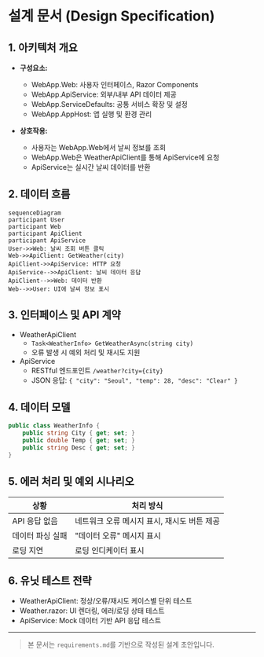 # 설계 문서 (Design Specification)

## 1. 아키텍처 개요
- **구성요소:**
  - WebApp.Web: 사용자 인터페이스, Razor Components
  - WebApp.ApiService: 외부/내부 API 데이터 제공
  - WebApp.ServiceDefaults: 공통 서비스 확장 및 설정
  - WebApp.AppHost: 앱 실행 및 환경 관리

- **상호작용:**
  - 사용자는 WebApp.Web에서 날씨 정보를 조회
  - WebApp.Web은 WeatherApiClient를 통해 ApiService에 요청
  - ApiService는 실시간 날씨 데이터를 반환

## 2. 데이터 흐름
```mermaid
sequenceDiagram
participant User
participant Web
participant ApiClient
participant ApiService
User->>Web: 날씨 조회 버튼 클릭
Web->>ApiClient: GetWeather(city)
ApiClient->>ApiService: HTTP 요청
ApiService-->>ApiClient: 날씨 데이터 응답
ApiClient-->>Web: 데이터 반환
Web-->>User: UI에 날씨 정보 표시
```

## 3. 인터페이스 및 API 계약
- WeatherApiClient
  - `Task<WeatherInfo> GetWeatherAsync(string city)`
  - 오류 발생 시 예외 처리 및 재시도 지원
- ApiService
  - RESTful 엔드포인트 `/weather?city={city}`
  - JSON 응답: `{ "city": "Seoul", "temp": 28, "desc": "Clear" }`

## 4. 데이터 모델
```csharp
public class WeatherInfo {
    public string City { get; set; }
    public double Temp { get; set; }
    public string Desc { get; set; }
}
```

## 5. 에러 처리 및 예외 시나리오
| 상황                | 처리 방식                |
|---------------------|-------------------------|
| API 응답 없음       | 네트워크 오류 메시지 표시, 재시도 버튼 제공 |
| 데이터 파싱 실패    | "데이터 오류" 메시지 표시 |
| 로딩 지연           | 로딩 인디케이터 표시      |

## 6. 유닛 테스트 전략
- WeatherApiClient: 정상/오류/재시도 케이스별 단위 테스트
- Weather.razor: UI 렌더링, 에러/로딩 상태 테스트
- ApiService: Mock 데이터 기반 API 응답 테스트

---

> 본 문서는 `requirements.md`를 기반으로 작성된 설계 초안입니다.
